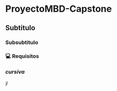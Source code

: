 # ProyectoMBD-Capstone

## Subtitulo

### Subsubtitulo

### **💻 Requisitos**

### *cursiva*

$\hat{y}$

